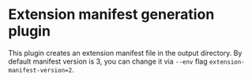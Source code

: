 # Extension manifest generation plugin

This plugin creates an extension manifest file in the output directory.
By default manifest version is 3, you can change it via `--env` flag `extension-manifest-version=2`.
